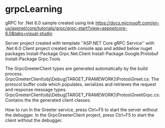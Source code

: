 # grpcLearning

gRPC for .Net 6.0 sample created using link https://docs.microsoft.com/en-us/aspnet/core/tutorials/grpc/grpc-start?view=aspnetcore-6.0&tabs=visual-studio

Server project created with template ''ASP.NET Core gRPC Service'' with .Net 6.0
Client project created with console app and added below nuget packages
Install-Package Grpc.Net.Client
Install-Package Google.Protobuf
Install-Package Grpc.Tools

The GrpcGreeterClient types are generated automatically by the build process.
GrpcGreeterClient\obj\Debug\[TARGET_FRAMEWORK]\Protos\Greet.cs: The protocol buffer code which populates, serializes and retrieves the request and response message types.
GrpcGreeterClient\obj\Debug\[TARGET_FRAMEWORK]\Protos\GreetGrpc.cs: Contains the the generated client classes.

How to run
In the Greeter service, press Ctrl+F5 to start the server without the debugger.
In the GrpcGreeterClient project, press Ctrl+F5 to start the client without the debugger.